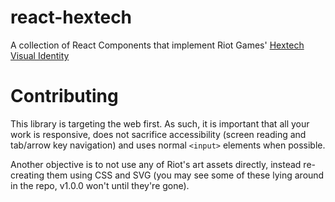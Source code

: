 # react-hextech

A collection of React Components that implement Riot Games' [Hextech Visual Identity](https://www.behance.net/gallery/43098489/League-of-Legends-Hextech-Visual-Identity)

# Contributing

This library is targeting the web first. As such, it is important that all your work is responsive, does not sacrifice accessibility (screen reading and tab/arrow key navigation) and uses normal `<input>` elements when possible.

Another objective is to not use any of Riot's art assets directly, instead re-creating them using CSS and SVG (you may see some of these lying around in the repo, v1.0.0 won't until they're gone).
